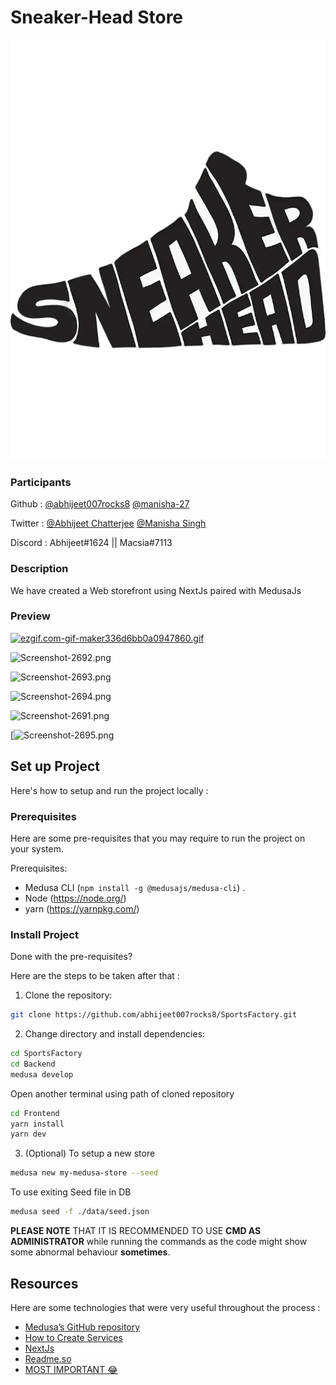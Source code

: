 # Sneaker-Head Store

![mylogo.png](./logoW.webp)

### Participants

Github : [@abhijeet007rocks8](https://github.com/abhijeet007rocks8) [@manisha-27](https://github.com/manisha-27)

Twitter : [@Abhijeet Chatterjee](https://twitter.com/Abhijee58090064) [@Manisha Singh]()

Discord : Abhijeet#1624  ||  Macsia#7113

### Description

We have created a Web storefront using NextJs paired with MedusaJs

### Preview
[![ezgif.com-gif-maker336d6bb0a0947860.gif](https://s4.gifyu.com/images/ezgif.com-gif-maker336d6bb0a0947860.gif)](https://gifyu.com/image/S9s4M)

![Screenshot-2692.png](https://s4.gifyu.com/images/Screenshot-2692.png)

![Screenshot-2693.png](https://s4.gifyu.com/images/Screenshot-2693.png)

![Screenshot-2694.png](https://s4.gifyu.com/images/Screenshot-2694.png)

![Screenshot-2691.png](https://s4.gifyu.com/images/Screenshot-2691.png)

[![Screenshot-2695.png](https://s4.gifyu.com/images/Screenshot-2695.png)


## Set up Project

Here's how to setup and run the project locally :

### Prerequisites

Here are some pre-requisites that you may require to run the project on your system.

Prerequisites:

- Medusa CLI (```npm install -g @medusajs/medusa-cli```) .
- Node (https://node.org/)
- yarn (https://yarnpkg.com/)

### Install Project

Done with the pre-requisites?

Here are the steps to be taken after that :

1. Clone the repository:

```bash
git clone https://github.com/abhijeet007rocks8/SportsFactory.git
```

2. Change directory and install dependencies:

```bash
cd SportsFactory
cd Backend
medusa develop
```
Open another terminal using path of cloned repository
```bash
cd Frontend 
yarn install
yarn dev
```

3. (Optional)
To setup a new store 
```bash
medusa new my-medusa-store --seed
```

To use exiting Seed file in DB
```bash
medusa seed -f ./data/seed.json
```

**PLEASE NOTE** THAT IT IS RECOMMENDED TO USE **CMD AS ADMINISTRATOR** while running the commands as the code might show some abnormal behaviour **sometimes**.
## Resources

Here are some technologies that were very useful throughout the process :

- [Medusa’s GitHub repository](https://github.com/medusajs/medusa)
- [How to Create Services](https://docs.medusajs.com/advanced/backend/services/create-service)
- [NextJs](https://nextjs.org/)
- [Readme.so](https://readme.so/editor)
- [MOST IMPORTANT 😂](https://www.youtube.com/watch?v=f02mOEt11OQ)

